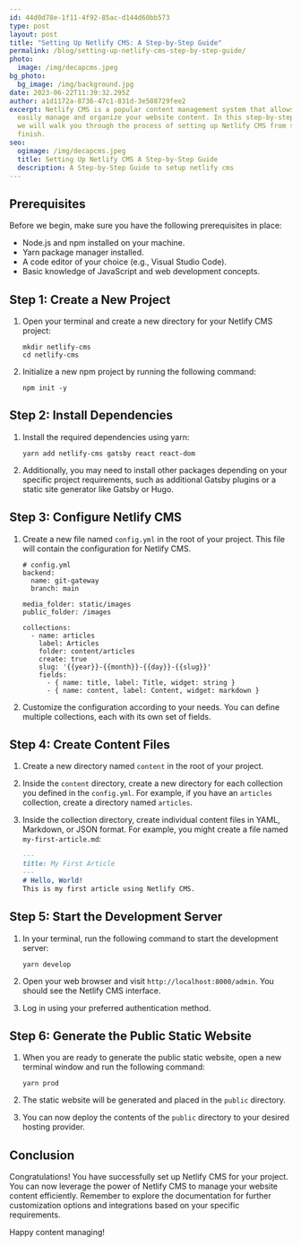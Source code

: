 ```yaml
---
id: 44d0d78e-1f11-4f92-85ac-d144d60bb573
type: post
layout: post
title: "Setting Up Netlify CMS: A Step-by-Step Guide"
permalink: /blog/setting-up-netlify-cms-step-by-step-guide/
photo:
  image: /img/decapcms.jpeg
bg_photo:
  bg_image: /img/background.jpg
date: 2023-06-22T11:39:32.295Z
author: a1d1172a-8736-47c1-831d-3e508729fee2
excerpt: Netlify CMS is a popular content management system that allows you to
  easily manage and organize your website content. In this step-by-step guide,
  we will walk you through the process of setting up Netlify CMS from start to
  finish.
seo:
  ogimage: /img/decapcms.jpeg
  title: Setting Up Netlify CMS A Step-by-Step Guide
  description: A Step-by-Step Guide to setup netlify cms
---
```

## Prerequisites

Before we begin, make sure you have the following prerequisites in place:

* Node.js and npm installed on your machine.
* Yarn package manager installed.
* A code editor of your choice (e.g., Visual Studio Code).
* Basic knowledge of JavaScript and web development concepts.

## Step 1: Create a New Project

1. Open your terminal and create a new directory for your Netlify CMS project:

   ```shell
   mkdir netlify-cms
   cd netlify-cms
   ```
2. Initialize a new npm project by running the following command:

   ```shell
   npm init -y
   ```

## Step 2: Install Dependencies

1. Install the required dependencies using yarn:

   ```shell
   yarn add netlify-cms gatsby react react-dom
   ```
2. Additionally, you may need to install other packages depending on your specific project requirements, such as additional Gatsby plugins or a static site generator like Gatsby or Hugo.

## Step 3: Configure Netlify CMS

1. Create a new file named `config.yml` in the root of your project. This file will contain the configuration for Netlify CMS.

   ```gitconfig
   # config.yml
   backend:
     name: git-gateway
     branch: main

   media_folder: static/images
   public_folder: /images

   collections:
     - name: articles
       label: Articles
       folder: content/articles
       create: true
       slug: '{{year}}-{{month}}-{{day}}-{{slug}}'
       fields:
         - { name: title, label: Title, widget: string }
         - { name: content, label: Content, widget: markdown }
   ```
2. Customize the configuration according to your needs. You can define multiple collections, each with its own set of fields.

## Step 4: Create Content Files

1. Create a new directory named `content` in the root of your project.
2. Inside the `content` directory, create a new directory for each collection you defined in the `config.yml`. For example, if you have an `articles` collection, create a directory named `articles`.
3. Inside the collection directory, create individual content files in YAML, Markdown, or JSON format. For example, you might create a file named `my-first-article.md`:

   ```markdown
   ---
   title: My First Article
   ---
   # Hello, World!
   This is my first article using Netlify CMS.
   ```

## Step 5: Start the Development Server

1. In your terminal, run the following command to start the development server:

   ```shell
   yarn develop
   ```
2. Open your web browser and visit `http://localhost:8000/admin`. You should see the Netlify CMS interface.
3. Log in using your preferred authentication method.

## Step 6: Generate the Public Static Website

1. When you are ready to generate the public static website, open a new terminal window and run the following command:

   ```shell
   yarn prod
   ```
2. The static website will be generated and placed in the `public` directory.
3. You can now deploy the contents of the `public` directory to your desired hosting provider.

## Conclusion

Congratulations! You have successfully set up Netlify CMS for your project. You can now leverage the power of Netlify CMS to manage your website content efficiently. Remember to explore the documentation for further customization options and integrations based on your specific requirements.

Happy content managing!